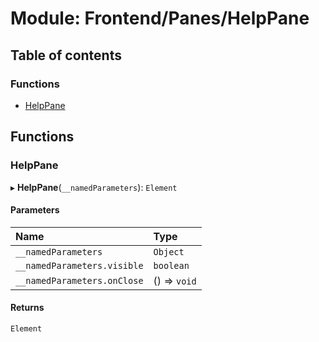# Module: Frontend/Panes/HelpPane

## Table of contents

### Functions

- [HelpPane](Frontend_Panes_HelpPane.md#helppane)

## Functions

### HelpPane

▸ **HelpPane**(`__namedParameters`): `Element`

#### Parameters

| Name                        | Type         |
| :-------------------------- | :----------- |
| `__namedParameters`         | `Object`     |
| `__namedParameters.visible` | `boolean`    |
| `__namedParameters.onClose` | () => `void` |

#### Returns

`Element`
